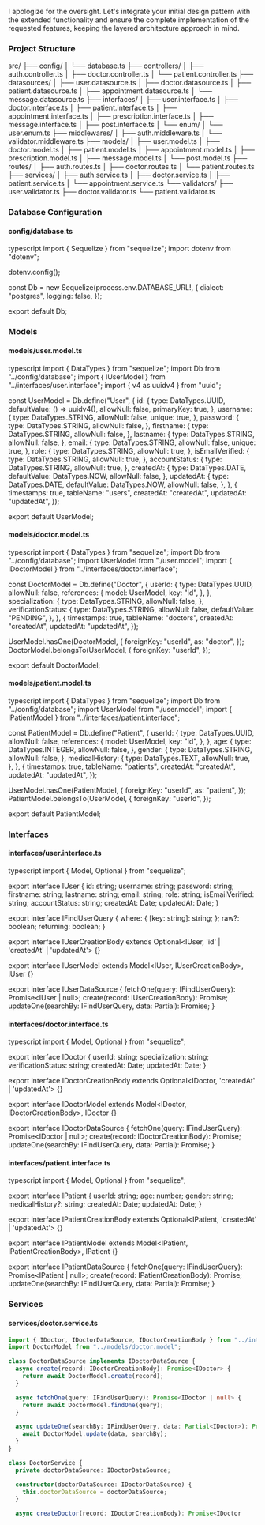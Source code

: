 I apologize for the oversight. Let's integrate your initial design pattern with the extended functionality and ensure the complete implementation of the requested features, keeping the layered architecture approach in mind.

### Project Structure

src/
├── config/
│   └── database.ts
├── controllers/
│   ├── auth.controller.ts
│   ├── doctor.controller.ts
│   └── patient.controller.ts
├── datasources/
│   ├── user.datasource.ts
│   ├── doctor.datasource.ts
│   ├── patient.datasource.ts
│   ├── appointment.datasource.ts
│   └── message.datasource.ts
├── interfaces/
│   ├── user.interface.ts
│   ├── doctor.interface.ts
│   ├── patient.interface.ts
│   ├── appointment.interface.ts
│   ├── prescription.interface.ts
│   ├── message.interface.ts
│   ├── post.interface.ts
│   └── enum/
│       └── user.enum.ts
├── middlewares/
│   ├── auth.middleware.ts
│   └── validator.middleware.ts
├── models/
│   ├── user.model.ts
│   ├── doctor.model.ts
│   ├── patient.model.ts
│   ├── appointment.model.ts
│   ├── prescription.model.ts
│   ├── message.model.ts
│   └── post.model.ts
├── routes/
│   ├── auth.routes.ts
│   ├── doctor.routes.ts
│   └── patient.routes.ts
├── services/
│   ├── auth.service.ts
│   ├── doctor.service.ts
│   ├── patient.service.ts
│   └── appointment.service.ts
└── validators/
    ├── user.validator.ts
    ├── doctor.validator.ts
    └── patient.validator.ts


### Database Configuration

#### config/database.ts
typescript
import { Sequelize } from "sequelize";
import dotenv from "dotenv";

dotenv.config();

const Db = new Sequelize(process.env.DATABASE_URL!, {
  dialect: "postgres",
  logging: false,
});

export default Db;


### Models

#### models/user.model.ts
typescript
import { DataTypes } from "sequelize";
import Db from "../config/database";
import { IUserModel } from "../interfaces/user.interface";
import { v4 as uuidv4 } from "uuid";

const UserModel = Db.define<IUserModel>("User", {
  id: {
    type: DataTypes.UUID,
    defaultValue: () => uuidv4(),
    allowNull: false,
    primaryKey: true,
  },
  username: {
    type: DataTypes.STRING,
    allowNull: false,
    unique: true,
  },
  password: {
    type: DataTypes.STRING,
    allowNull: false,
  },
  firstname: {
    type: DataTypes.STRING,
    allowNull: false,
  },
  lastname: {
    type: DataTypes.STRING,
    allowNull: false,
  },
  email: {
    type: DataTypes.STRING,
    allowNull: false,
    unique: true,
  },
  role: {
    type: DataTypes.STRING,
    allowNull: true,
  },
  isEmailVerified: {
    type: DataTypes.STRING,
    allowNull: true,
  },
  accountStatus: {
    type: DataTypes.STRING,
    allowNull: true,
  },
  createdAt: {
    type: DataTypes.DATE,
    defaultValue: DataTypes.NOW,
    allowNull: false,
  },
  updatedAt: {
    type: DataTypes.DATE,
    defaultValue: DataTypes.NOW,
    allowNull: false,
  },
}, {
  timestamps: true,
  tableName: "users",
  createdAt: "createdAt",
  updatedAt: "updatedAt",
});

export default UserModel;


#### models/doctor.model.ts
typescript
import { DataTypes } from "sequelize";
import Db from "../config/database";
import UserModel from "./user.model";
import { IDoctorModel } from "../interfaces/doctor.interface";

const DoctorModel = Db.define<IDoctorModel>("Doctor", {
  userId: {
    type: DataTypes.UUID,
    allowNull: false,
    references: {
      model: UserModel,
      key: "id",
    },
  },
  specialization: {
    type: DataTypes.STRING,
    allowNull: false,
  },
  verificationStatus: {
    type: DataTypes.STRING,
    allowNull: false,
    defaultValue: "PENDING",
  },
}, {
  timestamps: true,
  tableName: "doctors",
  createdAt: "createdAt",
  updatedAt: "updatedAt",
});

UserModel.hasOne(DoctorModel, {
  foreignKey: "userId",
  as: "doctor",
});
DoctorModel.belongsTo(UserModel, {
  foreignKey: "userId",
});

export default DoctorModel;


#### models/patient.model.ts
typescript
import { DataTypes } from "sequelize";
import Db from "../config/database";
import UserModel from "./user.model";
import { IPatientModel } from "../interfaces/patient.interface";

const PatientModel = Db.define<IPatientModel>("Patient", {
  userId: {
    type: DataTypes.UUID,
    allowNull: false,
    references: {
      model: UserModel,
      key: "id",
    },
  },
  age: {
    type: DataTypes.INTEGER,
    allowNull: false,
  },
  gender: {
    type: DataTypes.STRING,
    allowNull: false,
  },
  medicalHistory: {
    type: DataTypes.TEXT,
    allowNull: true,
  },
}, {
  timestamps: true,
  tableName: "patients",
  createdAt: "createdAt",
  updatedAt: "updatedAt",
});

UserModel.hasOne(PatientModel, {
  foreignKey: "userId",
  as: "patient",
});
PatientModel.belongsTo(UserModel, {
  foreignKey: "userId",
});

export default PatientModel;


### Interfaces

#### interfaces/user.interface.ts
typescript
import { Model, Optional } from "sequelize";

export interface IUser {
  id: string;
  username: string;
  password: string;
  firstname: string;
  lastname: string;
  email: string;
  role: string;
  isEmailVerified: string;
  accountStatus: string;
  createdAt: Date;
  updatedAt: Date;
}

export interface IFindUserQuery {
  where: {
    [key: string]: string;
  };
  raw?: boolean;
  returning: boolean;
}

export interface IUserCreationBody extends Optional<IUser, 'id' | 'createdAt' | 'updatedAt'> {}

export interface IUserModel extends Model<IUser, IUserCreationBody>, IUser {}

export interface IUserDataSource {
  fetchOne(query: IFindUserQuery): Promise<IUser | null>;
  create(record: IUserCreationBody): Promise<IUser>;
  updateOne(searchBy: IFindUserQuery, data: Partial<IUser>): Promise<void>;
}


#### interfaces/doctor.interface.ts
typescript
import { Model, Optional } from "sequelize";

export interface IDoctor {
  userId: string;
  specialization: string;
  verificationStatus: string;
  createdAt: Date;
  updatedAt: Date;
}

export interface IDoctorCreationBody extends Optional<IDoctor, 'createdAt' | 'updatedAt'> {}

export interface IDoctorModel extends Model<IDoctor, IDoctorCreationBody>, IDoctor {}

export interface IDoctorDataSource {
  fetchOne(query: IFindUserQuery): Promise<IDoctor | null>;
  create(record: IDoctorCreationBody): Promise<IDoctor>;
  updateOne(searchBy: IFindUserQuery, data: Partial<IDoctor>): Promise<void>;
}


#### interfaces/patient.interface.ts
typescript
import { Model, Optional } from "sequelize";

export interface IPatient {
  userId: string;
  age: number;
  gender: string;
  medicalHistory?: string;
  createdAt: Date;
  updatedAt: Date;
}

export interface IPatientCreationBody extends Optional<IPatient, 'createdAt' | 'updatedAt'> {}

export interface IPatientModel extends Model<IPatient, IPatientCreationBody>, IPatient {}

export interface IPatientDataSource {
  fetchOne(query: IFindUserQuery): Promise<IPatient | null>;
  create(record: IPatientCreationBody): Promise<IPatient>;
  updateOne(searchBy: IFindUserQuery, data: Partial<IPatient>): Promise<void>;
}


### Services

#### services/doctor.service.ts
```typescript
import { IDoctor, IDoctorDataSource, IDoctorCreationBody } from "../interfaces/doctor.interface";
import DoctorModel from "../models/doctor.model";

class DoctorDataSource implements IDoctorDataSource {
  async create(record: IDoctorCreationBody): Promise<IDoctor> {
    return await DoctorModel.create(record);
  }

  async fetchOne(query: IFindUserQuery): Promise<IDoctor | null> {
    return await DoctorModel.findOne(query);
  }

  async updateOne(searchBy: IFindUserQuery, data: Partial<IDoctor>): Promise<void> {
    await DoctorModel.update(data, searchBy);
  }
}

class DoctorService {
  private doctorDataSource: IDoctorDataSource;

  constructor(doctorDataSource: IDoctorDataSource) {
    this.doctorDataSource = doctorDataSource;
  }

  async createDoctor(record: IDoctorCreationBody): Promise<IDoctor